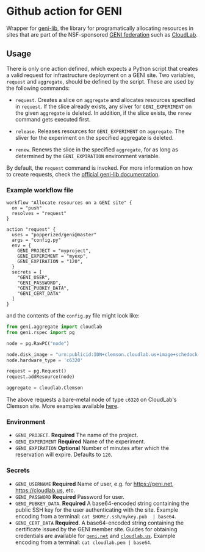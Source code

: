 # Github action for GENI

Wrapper for [geni-lib](https://bitbucket.org/barnstorm/geni-lib), the 
library for programatically allocating resources in sites that are 
part of the NSF-sponsored [GENI federation](https://www.geni.net) such 
as [CloudLab](https://cloudlab.us).

## Usage

There is only one action defined, which expects a Python script that 
creates a valid request for infrastructure deployment on a GENI site. 
Two variables, `request` and `aggregate`, should be defined by the 
script. These are used by the following commands:

  * `request`. Creates a slice on `aggregate` and allocates resources 
    specified in `request`. If the slice already exists, any sliver 
    for `GENI_EXPERIMENT` on the given `aggregate` is deleted. In 
    addition, if the slice exists, the `renew` command gets executed 
    first.

  * `release`. Releases resources for `GENI_EXPERIMENT` on `aggregate`. 
    The sliver for the experiment on the specified aggregate is 
    deleted.

  * `renew`. Renews the slice in the specified `aggregate`, for as 
    long as determined by the `GENI_EXPIRATION` environment variable.

By default, the `request` command is invoked. For more information on 
how to create requests, check the [official geni-lib 
documentation](https://geni-lib.rtfd.io).

### Example workflow file

```hcl
workflow "Allocate resources on a GENI site" {
  on = "push"
  resolves = "request"
}

action "request" {
  uses = "popperized/geni@master"
  args = "config.py"
  env = {
    GENI_PROJECT = "myproject",
    GENI_EXPERIMENT = "myexp",
    GENI_EXPIRATION = "120",
  }
  secrets = [
    "GENI_USER",
    "GENI_PASSWORD",
    "GENI_PUBKEY_DATA",
    "GENI_CERT_DATA"
  ]
}
```

and the contents of the `config.py` file might look like:

```python
from geni.aggregate import cloudlab
from geni.rspec import pg

node = pg.RawPC("node")

node.disk_image = "urn:publicid:IDN+clemson.cloudlab.us+image+schedock-PG0:ubuntu18-docker"
node.hardware_type = 'c6320'

request = pg.Request()
request.addResource(node)

aggregate = cloudlab.Clemson
```

The above requests a bare-metal node of type `c6320` on CloudLab's 
Clemson site. More examples available 
[here](https://bitbucket.org/barnstorm/geni-lib/src/1b480c83581207300f73679af6844d327794d45e/samples/?at=0.9-DEV).

### Environment

  * `GENI_PROJECT`. **Required** The name of the project.
  * `GENI_EXPERIMENT` **Required** Name of the experiment.
  * `GENI_EXPIRATION` **Optional** Number of minutes after which the 
    reservation will expire. Defaults to `120`.

### Secrets

  * `GENI_USERNAME` **Required** Name of user, e.g. for 
    <https://geni.net>, <https://cloudlab.us>, etc.
  * `GENI_PASSWORD` **Required** Password for user.
  * `GENI_PUBKEY_DATA`. **Required** A base64-encoded string 
    containing the public SSH key for the user authenticating with the 
    site. Example encoding from a terminal: `cat $HOME/.ssh/mykey.pub 
    | base64`.
  * `GENI_CERT_DATA` **Required**. A base64-encoded string containing 
    the certificate issued by the GENI member site. Guides for 
    obtaining credentials are available for 
    [`geni.net`](https://geni-lib.rtfd.io/en/latest/intro/creds/portal.html) 
    and 
    [`cloudlab.us`](https://geni-lib.rtfd.io/en/latest/intro/creds/cloudlab.html). 
    Example encoding from a terminal: `cat cloudlab.pem | base64`.
